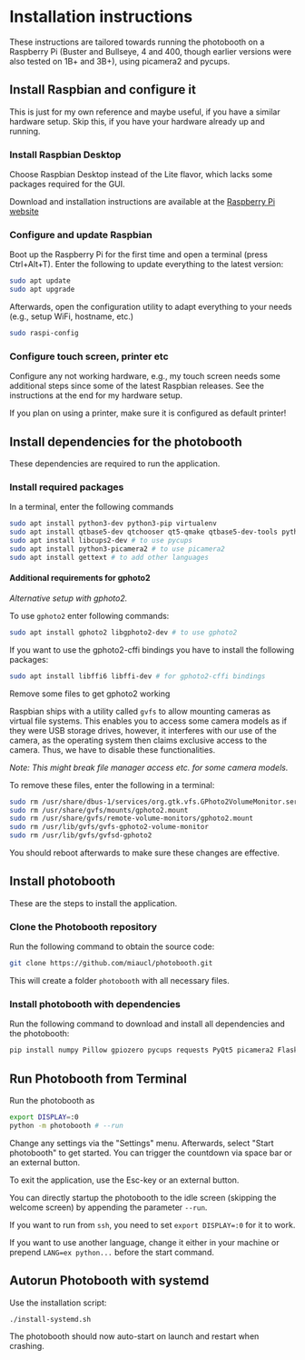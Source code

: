 # Installation instructions

These instructions are tailored towards running the photobooth on a Raspberry Pi (Buster and Bullseye, 4 and 400, though earlier versions were also tested on 1B+ and 3B+), using picamera2 and pycups.

## Install Raspbian and configure it

This is just for my own reference and maybe useful, if you have a similar hardware setup.
Skip this, if you have your hardware already up and running.

### Install Raspbian Desktop

Choose Raspbian Desktop instead of the Lite flavor, which lacks some packages required for the GUI.

Download and installation instructions are available at the [Raspberry Pi website](https://www.raspberrypi.org/documentation/installation/installing-images/)

### Configure and update Raspbian

Boot up the Raspberry Pi for the first time and open a terminal (press Ctrl+Alt+T).
Enter the following to update everything to the latest version:

```bash
sudo apt update
sudo apt upgrade
```

Afterwards, open the configuration utility to adapt everything to your needs (e.g., setup WiFi, hostname, etc.)

```bash
sudo raspi-config
```

### Configure touch screen, printer etc

Configure any not working hardware, e.g., my touch screen needs some additional steps since some of the latest Raspbian releases.
See the instructions at the end for my hardware setup.

If you plan on using a printer, make sure it is configured as default printer!

## Install dependencies for the photobooth

These dependencies are required to run the application.

### Install required packages

In a terminal, enter the following commands

```bash
sudo apt install python3-dev python3-pip virtualenv 
sudo apt install qtbase5-dev qtchooser qt5-qmake qtbase5-dev-tools python3-pyqt5 # for PyQt5-GUI
sudo apt install libcups2-dev # to use pycups
sudo apt install python3-picamera2 # to use picamera2
sudo apt install gettext # to add other languages
```

#### Additional requirements for gphoto2

_Alternative setup with gphoto2._

To use `gphoto2` enter following commands:

```bash
sudo apt install gphoto2 libgphoto2-dev # to use gphoto2
```

If you want to use the gphoto2-cffi bindings you have to install the following packages:

```bash
sudo apt install libffi6 libffi-dev # for gphoto2-cffi bindings
```

Remove some files to get gphoto2 working

Raspbian ships with a utility called `gvfs` to allow mounting cameras as virtual file systems.
This enables you to access some camera models as if they were USB storage drives, however, it interferes with our use of the camera, as the operating system then claims exclusive access to the camera.
Thus, we have to disable these functionalities.

*Note: This might break file manager access etc. for some camera models.*

To remove these files, enter the following in a terminal:

```bash
sudo rm /usr/share/dbus-1/services/org.gtk.vfs.GPhoto2VolumeMonitor.service
sudo rm /usr/share/gvfs/mounts/gphoto2.mount
sudo rm /usr/share/gvfs/remote-volume-monitors/gphoto2.mount
sudo rm /usr/lib/gvfs/gvfs-gphoto2-volume-monitor
sudo rm /usr/lib/gvfs/gvfsd-gphoto2
```

You should reboot afterwards to make sure these changes are effective.

## Install photobooth

These are the steps to install the application.

### Clone the Photobooth repository

Run the following command to obtain the source code:

```bash
git clone https://github.com/miaucl/photobooth.git
```

This will create a folder `photobooth` with all necessary files.

### Install photobooth with dependencies

Run the following command to download and install all dependencies and the photobooth:

```bash
pip install numpy Pillow gpiozero pycups requests PyQt5 picamera2 Flask
```

## Run Photobooth from Terminal

Run the photobooth as

```bash
export DISPLAY=:0
python -m photobooth # --run
```

Change any settings via the "Settings" menu.
Afterwards, select "Start photobooth" to get started.
You can trigger the countdown via space bar or an external button.

To exit the application, use the Esc-key or an external button.

You can directly startup the photobooth to the idle screen (skipping the welcome screen) by appending the parameter `--run`.

If you want to run from `ssh`, you need to set `export DISPLAY=:0` for it to work.

If you want to use another language, change it either in your machine or prepend `LANG=ex python...` before the start command.

## Autorun Photobooth with systemd

Use the installation script:

```bash
./install-systemd.sh
```

The photobooth should now auto-start on launch and restart when crashing.
